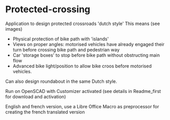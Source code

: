 # Protected-crossing
Application to design protected crossroads 'dutch style'
This means (see images)
- Physical protection of bike path with 'islands'
- Views on proper angles: motorised vehicles have already engaged their turn before crossing bike path and pedestrian way
- Car 'storage boxes' to stop before bike path without obstructing main flow
- Advanced bike light/position to allow bike croos before motorised vehicles. 

Can also design roundabout in the same Dutch style. 

Run on OpenSCAD with Customizer activated (see details in Readme_first for download and activation)

English and french version, 
use a Libre Office Macro as preprocessor for creating the french translated version


